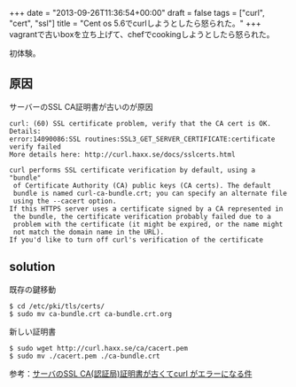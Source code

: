 +++
date = "2013-09-26T11:36:54+00:00"
draft = false
tags = ["curl", "cert", "ssl"]
title = "Cent os 5.6でcurlしようとしたら怒られた。"
+++
vagrantで古いboxを立ち上げて、chefでcookingしようとしたら怒られた。

初体験。

原因
---

サーバーのSSL CA証明書が古いのが原因


	curl: (60) SSL certificate problem, verify that the CA cert is OK. Details:
	error:14090086:SSL routines:SSL3_GET_SERVER_CERTIFICATE:certificate verify failed
	More details here: http://curl.haxx.se/docs/sslcerts.html
	
	curl performs SSL certificate verification by default, using a "bundle"
	 of Certificate Authority (CA) public keys (CA certs). The default
	 bundle is named curl-ca-bundle.crt; you can specify an alternate file
	 using the --cacert option.
	If this HTTPS server uses a certificate signed by a CA represented in
	 the bundle, the certificate verification probably failed due to a
	 problem with the certificate (it might be expired, or the name might
	 not match the domain name in the URL).
	If you'd like to turn off curl's verification of the certificate


solution
--------

既存の鍵移動
	
	$ cd /etc/pki/tls/certs/
	$ sudo mv ca-bundle.crt ca-bundle.crt.org

新しい証明書

	$ sudo wget http://curl.haxx.se/ca/cacert.pem
	$ sudo mv ./cacert.pem ./ca-bundle.crt



参考：[サーバのSSL CA(認証局)証明書が古くてcurl がエラーになる件](http://d.hatena.ne.jp/hogem/20120705/1340284071)